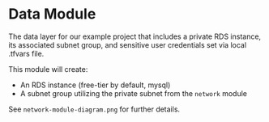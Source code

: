# Data Module

The data layer for our example project that includes a private RDS instance, its associated subnet group, and sensitive user credentials set via local .tfvars file.

This module will create:

- An RDS instance (free-tier by default, mysql)
- A subnet group utilizing the private subnet from the `network` module

See `network-module-diagram.png` for further details.
